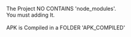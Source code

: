 The Project NO CONTAINS 'node_modules'.
<br/>
You must adding It.
<br/>
<br/>
APK is Compiled in a FOLDER 'APK_COMPILED' 
